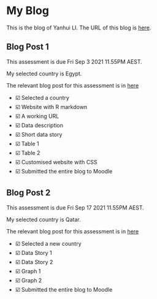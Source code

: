 # My Blog


This is the blog of Yanhui LI.
The URL of this blog is [here](https://etc5523-2021.github.io/blog-yli807/).

## Blog Post 1

This assessment is due Fri Sep 3 2021 11.55PM AEST.

My selected country is Egypt.

The relevant blog post for this assessment is in [here](https://etc5523-2021.github.io/blog-yli807/posts/2021-09-02-coronavirus-disease-in-egypt/)

- ☑️ Selected a country
- ☑️ Website with R markdown 
- ☑️ A working URL
- ☑️ Data description
- ☑️ Short data story
- ☑️ Table 1
- ☑️ Table 2
- ☑️ Customised website with CSS
- ☑️ Submitted the entire blog to Moodle

## Blog Post 2

This assessment is due Fri Sep 17 2021 11.55PM AEST.

My selected country is Qatar.

The relevant blog post for this assessment is in [here](https://etc5523-2021.github.io/blog-yli807/posts/2021-09-08-coronavirus-disease-in-qatar/)

- ☑️ Selected a new country
- ☑️ Data Story 1
- ☑️ Data Story 2
- ☑️ Graph 1
- ☑️ Graph 2
- ☑️ Submitted the entire blog to Moodle

